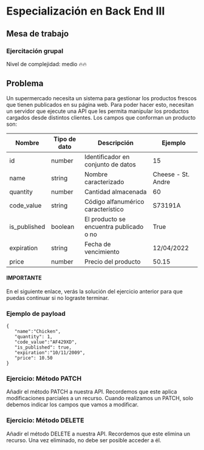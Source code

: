 # Especialización en Back End III
## Mesa de trabajo  
### Ejercitación grupal
Nivel de complejidad: medio 🔥🔥
## Problema

Un supermercado necesita un sistema para gestionar los productos frescos que tienen publicados en su página web. Para poder hacer esto, necesitan un servidor que ejecute una API que les permita manipular los productos cargados desde distintos clientes. Los campos que conforman un producto son:

|Nombre|Tipo de dato|Descripción | Ejemplo|
|-|-|-|-|
|id|number|Identificador en conjunto de datos | 15|
|name|string|Nombre caracterizado | Cheese - St. Andre|
|quantity|number|Cantidad almacenada | 60|
|code_value|string|Código alfanumérico característico | S73191A|
|is_published|boolean|El producto se encuentra publicado o no |  True|
|expiration|string|Fecha de vencimiento | 12/04/2022|
|price|number|Precio del producto | 50.15|





#### IMPORTANTE

En el siguiente enlace, verás la solución del ejercicio anterior para que puedas continuar si no lograste terminar.

### Ejemplo de payload


```
{
   "name":"Chicken",
   "quantity": 1,
   "code_value":"AF429XD",
   "is_published": true,
   "expiration":"10/11/2009",
   "price": 10.50
}
```

### Ejercicio: Método PATCH
Añadir el método PATCH a nuestra API. Recordemos que este aplica modificaciones parciales a un recurso. Cuando realizamos un PATCH, solo debemos indicar los campos que vamos a modificar.
### Ejercicio: Método DELETE
Añadir el método DELETE a nuestra API. Recordemos que este elimina un recurso. Una vez eliminado, no debe ser posible acceder a él.
